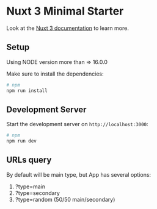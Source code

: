 # Nuxt 3 Minimal Starter

Look at the [Nuxt 3 documentation](https://nuxt.com/docs/getting-started/introduction) to learn more.

## Setup

Using NODE version more than => 16.0.0

Make sure to install the dependencies:
```bash
# npm
npm run install
```
## Development Server

Start the development server on `http://localhost:3000`:

```bash
# npm
npm run dev
```
## URLs query
By default will be main type, but App has several options:
1) ?type=main
2) ?type=secondary
3) ?type=random (50/50 main/secondary) 
